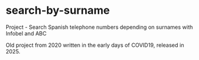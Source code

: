 # search-by-surname
Project - Search Spanish telephone numbers depending on surnames with Infobel and ABC

Old project from 2020 written in the early days of COVID19, released in 2025.
